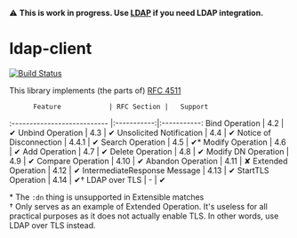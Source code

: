 :warning:
**This is work in progress. Use [LDAP][LDAP] if you need LDAP integration.**

ldap-client
===========
[![Build Status](https://travis-ci.org/supki/ldap-client.svg?branch=master)](https://travis-ci.org/supki/ldap-client)

This library implements (the parts of) [RFC 4511][rfc4511]

          Feature            | RFC Section |   Support
:--------------------------- |:-----------:|:-----------:
Bind Operation               | 4.2         | ✔
Unbind Operation             | 4.3         | ✔
Unsolicited Notification     | 4.4         | ✔
Notice of Disconnection      | 4.4.1       | ✔
Search Operation             | 4.5         | ✔\*
Modify Operation             | 4.6         | ✔
Add Operation                | 4.7         | ✔
Delete Operation             | 4.8         | ✔
Modify DN Operation          | 4.9         | ✔
Compare Operation            | 4.10        | ✔
Abandon Operation            | 4.11        | ✘
Extended Operation           | 4.12        | ✔
IntermediateResponse Message | 4.13        | ✔
StartTLS Operation           | 4.14        | ✔†
LDAP over TLS                | -           | ✔

\* The `:dn` thing is unsupported in Extensible matches  
† Only serves as an example of Extended Operation.  It's useless for all practical purposes as it does not actually enable TLS.  In other words, use LDAP over TLS instead.

  [rfc4511]: https://tools.ietf.org/html/rfc4511
  [LDAP]: https://hackage.haskell.org/package/LDAP
